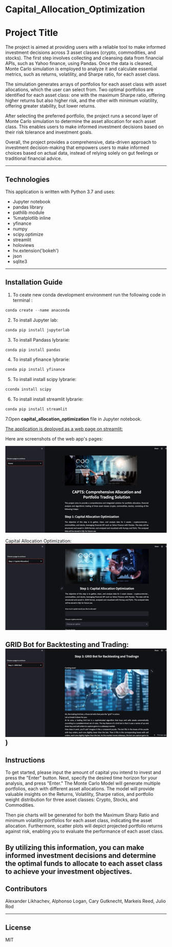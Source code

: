 # Capital_Allocation_Optimization

# Project Title

The project is aimed at providing users with a reliable tool to make informed investment decisions across 3 asset classes (crypto, commodities, and stocks). The first step involves collecting and cleansing data from financial APIs, such as Yahoo finance, using Pandas. Once the data is cleaned, Monte Carlo simulation is employed to analyze it and calculate essential metrics, such as returns, volatility, and Sharpe ratio, for each asset class.

The simulation generates arrays of portfolios for each asset class with asset allocations, which the user can select from. Two optimal portfolios are identified for each asset class: one with the maximum Sharpe ratio, offering higher returns but also higher risk, and the other with minimum volatility, offering greater stability, but lower returns.

After selecting the preferred portfolio, the project runs a second layer of Monte Carlo simulation to determine the asset allocation for each asset class. This enables users to make informed investment decisions based on their risk tolerance and investment goals.

Overall, the project provides a comprehensive, data-driven approach to investment decision-making that empowers users to make informed choices based on actual data, instead of relying solely on gut feelings or traditional financial advice.


---

## Technologies

This application is written with Python 3.7 and uses:
   * Jupyter notebook
   * pandas library
   * pathlib module
   * %matplotlib inline
   * yfinance
   * numpy
   * scipy.optimize
   * streamlit
   * holoviews
   * hv.extension('bokeh')
   * json 
   * sqlite3
   

---

## Installation Guide

1. To ceate new conda development environment run the following code in terminal :
```python
conda create --name anaconda
```
2. To install Jupyter lab: 
```python
conda pip install jupyterlab
```
3. To install Pandass lybrarie:
```python
conda pip install pandas
```
4.  To install yfinance lybrarie:
```python
conda pip install yfinance
```
5.  To install install scipy lybrarie:
```python
cconda install scipy
```
6.  To install install streamlit lybrarie:
```python
conda pip install streamlit
```
7.Open **capital_allocation_optimization** file in Jupyter notebook.  


[The application is deployed as a web page on streamlit:](https://capital-allocation-optimizationstreamlit-front-end-ca-ofp0v6.streamlit.app/)

Here are screenshots of the web app's pages:

![Home page:](Capital_Allocation_Optimization/streamlit_front_end_cap_alloc/data/images/images/Home_page_shot.png)
  

Capital Allocation Optimization:
![Capital Allocation Optimization:](Capital_Allocation_Optimization/streamlit_front_end_cap_alloc/data/images/images/capital_alloc_shot.png)


GRID Bot for Backtesting and Trading:
![GRID Bot for Backtesting and Trading:](Capital_Allocation_Optimization/streamlit_front_end_cap_alloc/data/images/images/Grid_bot_shot.png)
)
---

## Instructions

To get started, please input the amount of capital you intend to invest and press the "Enter" button. Next, specify the desired time horizon for your analysis, and press "Enter." The Monte Carlo Model will generate multiple portfolios, each with different asset allocations. The model will provide valuable insights on the Returns, Volatility, Sharpe ratios, and portfolio weight distribution for three asset classes: Crypto, Stocks, and Commodities.

Then pie charts will be generated for both the Maximum Sharp Ratio and minimum volatility portfolios for each asset class, indicating the asset allocation. Furthermore, scatter plots will depict projected portfolio returns against risk, enabling you to evaluate the performance of each asset class.

By utilizing this information, you can make informed investment decisions and determine the optimal funds to allocate to each asset class to achieve your investment objectives.
---

## Contributors
Alexander Likhachev, Alphonso Logan, Cary Gutknecht, Markeis Reed, Julio Rod 




---

## License

MIT


